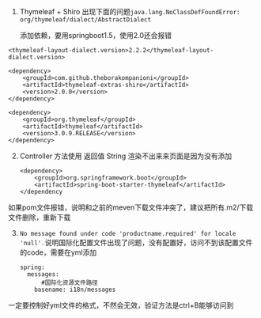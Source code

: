 1. Thymeleaf  + Shiro 出现下面的问题`java.lang.NoClassDefFoundError: org/thymeleaf/dialect/AbstractDialect`

   添加依赖，要用springboot1.5，使用2.0还会报错

```
<thymeleaf-layout-dialect.version>2.2.2</thymeleaf-layout-dialect.version>
```

```
<dependency>
    <groupId>com.github.theborakompanioni</groupId>
    <artifactId>thymeleaf-extras-shiro</artifactId>
    <version>2.0.0</version>
</dependency>
```

```
<dependency>
    <groupId>org.thymeleaf</groupId>
    <artifactId>thymeleaf</artifactId>
    <version>3.0.9.RELEASE</version>
</dependency>
```

2. Controller 方法使用 返回值 String 渲染不出来来页面是因为没有添加

   ```
   <dependency>
       <groupId>org.springframework.boot</groupId>
       <artifactId>spring-boot-starter-thymeleaf</artifactId>
   </dependency
   ```

如果pom文件报错，说明和之前的meven下载文件冲突了，建议把所有.m2/下载文件删除，重新下载

3. `No message found under code 'productname.required' for locale 'null'.`说明国际化配置文件出现了问题，没有配置好，访问不到该配置文件的code，需要在yml添加

   ```
   spring:
     messages:
         #国际化资源文件路径
       basename: i18n/messages
   ```

一定要控制好yml文件的格式，不然会无效，验证方法是ctrl+B能够访问到